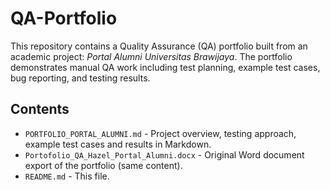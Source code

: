 # QA-Portfolio
This repository contains a Quality Assurance (QA) portfolio built from an academic project: *Portal Alumni Universitas Brawijaya*. The portfolio demonstrates manual QA work including test planning, example test cases, bug reporting, and testing results.

## Contents
- `PORTFOLIO_PORTAL_ALUMNI.md` - Project overview, testing approach, example test cases and results in Markdown.
- `Portofolio_QA_Hazel_Portal_Alumni.docx` - Original Word document export of the portfolio (same content).
- `README.md` - This file.
